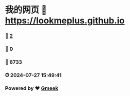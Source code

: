 # 我的网页 :link: https://lookmeplus.github.io 
### :page_facing_up: [2](https://lookmeplus.github.io/tag.html) 
### :speech_balloon: 0 
### :hibiscus: 6733 
### :alarm_clock: 2024-07-27 15:49:41 
### Powered by :heart: [Gmeek](https://github.com/Meekdai/Gmeek)
